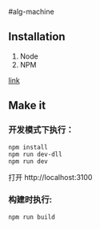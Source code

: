 #alg-machine
    
## Installation
1. Node
2. NPM

[link](#here)

## Make it

### 开发模式下执行：

    npm install
    npm run dev-dll
    npm run dev

打开 http://localhost:3100
    
### 构建时执行:

    npm run build
